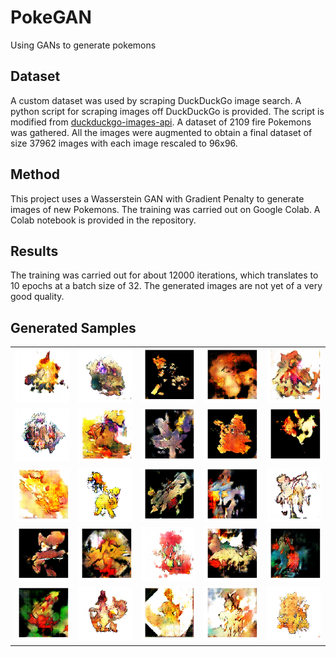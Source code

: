 # PokeGAN
Using GANs to generate pokemons

## Dataset
A custom dataset was used by scraping DuckDuckGo image search. A python script for scraping images off DuckDuckGo is provided. The script is modified from [duckduckgo-images-api](https://github.com/deepanprabhu/duckduckgo-images-api/blob/master/api.py). A dataset of 2109 fire Pokemons was gathered. All the images were augmented to obtain a final dataset of size 37962 images with each image rescaled to 96x96. 

## Method
This project uses a Wasserstein GAN with Gradient Penalty to generate images of new Pokemons. The training was carried out on Google Colab. A Colab notebook is provided in the repository.

## Results
The training was carried out for about 12000 iterations, which translates to 10 epochs at a batch size of 32. The generated images are not yet of a very good quality.

## Generated Samples

| | | | | |
|:-------------------------:|:-------------------------:|:-------------------------:|:-------------------------:|:-------------------------:|
|<img src="SampleImages/1.png">  | <img src="SampleImages/2.png">  | <img src="SampleImages/3.png">  | <img src="SampleImages/4.png">  |<img src="SampleImages/5.png">  | 
|<img src="SampleImages/6.png">  | <img src="SampleImages/7.png">  | <img src="SampleImages/8.png">  | <img src="SampleImages/9.png">  | <img src="SampleImages/10.png">  | 
|<img src="SampleImages/11.png">  | <img src="SampleImages/12.png">  | <img src="SampleImages/13.png">  | <img src="SampleImages/14.png">  | <img src="SampleImages/15.png">  | 
|<img src="SampleImages/16.png">  | <img src="SampleImages/17.png">  | <img src="SampleImages/18.png">  | <img src="SampleImages/19.png">  | <img src="SampleImages/20.png">  | 
|<img src="SampleImages/21.png">  | <img src="SampleImages/22.png">  | <img src="SampleImages/23.png">  | <img src="SampleImages/24.png">  | <img src="SampleImages/25.png">  | 
